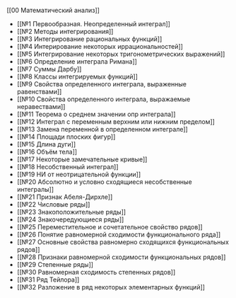 [[00 Математический анализ]]

- [[№1 Первообразная. Неопределенный интеграл]]
- [[№2 Методы интегрирования]]
- [[№3 Интегрирование рациональных функций]]
- [[№4 Интерирование некоторых иррациональностей]]
- [[№5 Интегрирование некоторых тригонометрических выражений]]
- [[№6 Определение интеграла Римана]]
- [[№7 Суммы Дарбу]]
- [[№8 Классы интегрируемых функций]]
- [[№9 Свойства определенного интеграла, выраженные равенствами]]
- [[№10 Свойства определенного интеграла, выражаемые неравествами]]
- [[№11 Теорема о среднем значении опр интеграла]]
- [[№12 Интеграл с переменным верхним или нижним пределом]]
- [[№13 Замена переменной в определенном интеграле]]
- [[№14 Площади плоских фигур]]
- [[№15 Длина дуги]]
- [[№16 Объём тела]]
- [[№17 Некоторые замечательные кривые]]
- [[№18 Несобственный интеграл]]
- [[№19 НИ от неотрицательной функции]]
- [[№20 Абсолютно и условно сходящиеся несобственные интегралы]]
- [[№21 Признак Абеля-Дирхле]]
- [[№22 Числовые ряды]]
- [[№23 Знакоположительные ряды]]
- [[№24 Знакочередующиеся ряды]]
- [[№25 Переместительное и сочетательное свойство рядов]]
- [[№26 Понятие равномерной сходимости функционального ряда]]
- [[№27 Основные свойства равномерно сходящихся функциональных рядов]]
- [[№28 Признаки равномерной сходимости функциональных рядов]]
- [[№29 Степенные ряды]]
- [[№30 Равномерная сходимость степенных рядов]]
- [[№31 Ряд Тейлора]]
- [[№32 Разложение в ряд некоторых элементарных функций]]